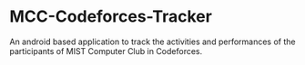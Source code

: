 # MCC-Codeforces-Tracker
An android based application to track the activities and performances of the participants of MIST Computer Club in Codeforces.
